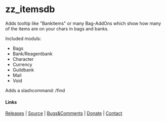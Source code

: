 # zz_itemsdb

Adds tooltip like "Bankitems" or many Bag-AddOns which show how many of the items are on your chars in bags and banks.

Included moduls:

- Bags
- Bank/Reagentbank
- Character
- Currency
- Guildbank
- Mail
- Void

Adds a slashcommand:
/find <whatever>

#### Links
[Releases](https://git.grml.de/rilgamon/zz_itemsdb/releases "Releases") | [Source](https://git.grml.de/rilgamon/zz_itemsdb "Source") | [Bugs&Comments](https://git.grml.de/rilgamon/zz_itemsdb/issues "Bugs&Comments") | [Donate](https://liberapay.com/bundesloser "Donate") | [Contact](https://mastodon.grml.de/@robin "Contact")